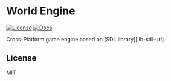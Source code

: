 # World Engine
[![License][license-image]][license-url]
[![Docs][docs-image]][docs-url]

Cross-Platform game engine based on [SDL library][lib-sdl-url].

## License
MIT

[license-image]: https://img.shields.io/badge/license-MIT-blue.svg
[license-url]: LICENSE
[docs-image]: https://img.shields.io/badge/docs-latest-blue.svg
[docs-url]: https://g8y3e.github.io/world-engine/